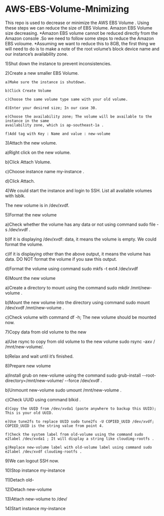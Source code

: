 # AWS-EBS-Volume-Mnimizing
This repo is used to decrease or minimize the AWS EBS Volume . Using these steps we can reduce the size of EBS Volume. 
Amazon EBS Volume size decreasing.
*Amazon EBS volume cannot be reduced directly from the Amazon console .So we need to follow some steps to reduce the Amazon EBS voloume.
*Assuming we want to reduce this to 8GB, the first thing we will need to do is to make a note of the root volume’s block device name and our instance’s availability zone.

 1)Shut down the instance to prevent inconsistencies.

 2)Create a new smaller EBS Volume.
 
    a)Make sure the instance is shutdown.
    
    b)Click Create Volume
    
    c)Choose the same volume type same with your old volume.
    
    d)Enter your desired size; In our case 30.
    
    e)Choose the availability zone; The volume will be available to the instance in the same                                                                             availability zone, which is ap-southeast-1a .
    
    f)Add tag with Key : Name and value : new-volume

3)Attach the new volume.


   a)Right click on the new volume.
   
   b)Click Attach Volume.
   
   c)Choose instance name my-instance .
   
   d)Click Attach.
   
4)We could start the instance and login to SSH. List all available volumes with lsblk. 

The new volume is in /dev/xvdf.

5)Format the new volume


   a)Check whether the volume has any data or not using command sudo file -s /dev/xvdf .
   
   b)If it is displaying /dev/xvdf: data, it means the volume is empty. We could format the volume.
   
   c)If it is displaying other than the above output, it means the volume has data. DO NOT format the volume if you saw this output.
   
   d)Format the volume using command sudo mkfs -t ext4 /dev/xvdf 
    

6)Mount the new volume


  a)Create a directory to mount using the command sudo mkdir /mnt/new-volume .
  
  b)Mount the new volume into the directory using command sudo mount /dev/xvdf /mnt/new-volume .
  
  c)Check volume with command df -h; The new volume should be mounted now.



7)Copy data from old volume to the new 


   a)Use rsync to copy from old volume to the new volume sudo rsync -axv / /mnt/new-volume/.
   
   b)Relax and wait until it’s finished. 

8)Prepare new volume


   a)Install grub on new-volume using the command sudo grub-install --root-directory=/mnt/new-volume/ --force /dev/xvdf .
   
   b)Unmount new-volume sudo umount /mnt/new-volume .
   
   c)Check UUID using command blkid .
   
    d)Copy the UUID from /dev/xvda1 (paste anywhere to backup this UUID); This is your old UUID.
    
    e)Use tune2fs to replace UUID sudo tune2fs -U COPIED_UUID /dev/xvdf; COPIED_UUID is the string value from point 4.
     
    f)Check the system label from old-volume using the command sudo e2label /dev/xvda1 ; It will display a string like cloudimg-rootfs .
     
    g)Replace new-volume label with old-volume label using command sudo e2label /dev/xvdf cloudimg-rootfs .
     
9)We can logout SSH now.

10)Stop instance my-instance

11)Detach old-

12)Detach new-volume

13)Attach new-volume to /dev/

14)Start instance my-instance

 
